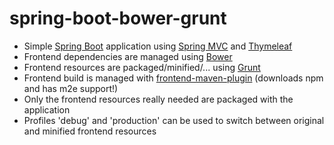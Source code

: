 # spring-boot-bower-grunt

- Simple [Spring Boot](http://projects.spring.io/spring-boot/) application using [Spring MVC](https://spring.io/guides/gs/serving-web-content/) and [Thymeleaf](http://www.thymeleaf.org/)
- Frontend dependencies are managed using [Bower](http://bower.io/)
- Frontend resources are packaged/minified/... using [Grunt](http://gruntjs.com/)
- Frontend build is managed with [frontend-maven-plugin](https://github.com/eirslett/frontend-maven-plugin) (downloads npm and has m2e support!)
- Only the frontend resources really needed are packaged with the application
- Profiles 'debug' and 'production' can be used to switch between original and minified frontend resources
